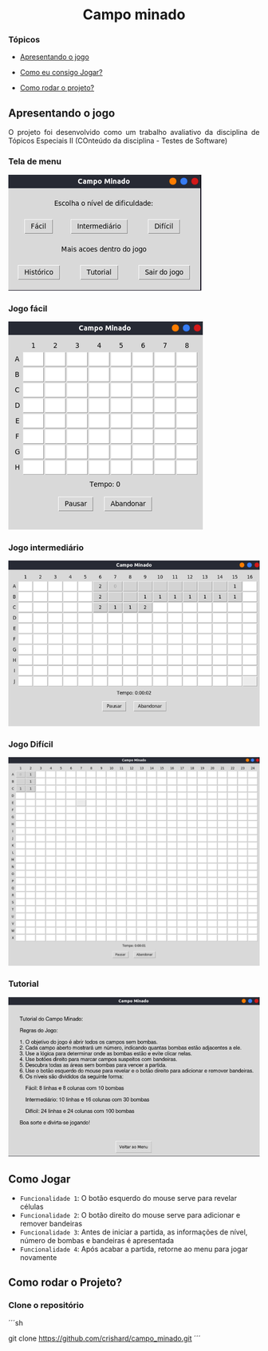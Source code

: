 <h1 align="center"> Campo minado </h1>

### Tópicos 

- [Apresentando o jogo](#apresentando-o-jogo)

- [Como eu consigo Jogar?](#como-jogar)

- [Como rodar o projeto?](#como-rodar-o-projeto)


## Apresentando o jogo

<p align="justify">
O projeto foi desenvolvido como um trabalho avaliativo da disciplina de Tópicos Especiais II (COnteúdo da disciplina - Testes de Software)

### Tela de menu

![Tela de menu.](./menu.png)

### Jogo fácil
![Tela do jogo nom modo fácil.](./facil.png)

### Jogo intermediário
![Tela do jogo nom modo fácil.](./intermediario.png)

### Jogo Difícil
![Tela do jogo nom modo fácil.](./dificil.png)

### Tutorial
![Tela do jogo nom modo fácil.](./tutorial.png)

</p>

## Como Jogar

- `Funcionalidade 1`: O botão esquerdo do mouse serve para revelar células
- `Funcionalidade 2`: O botão direito do mouse serve para adicionar e remover bandeiras
- `Funcionalidade 3`: Antes de iniciar a partida, as informações de nível, número de bombas e bandeiras é apresentada
- `Funcionalidade 4`: Após acabar a partida, retorne ao menu para jogar novamente

## Como rodar o Projeto?

### Clone o repositório

´´´sh

git clone https://github.com/crishard/campo_minado.git
´´´